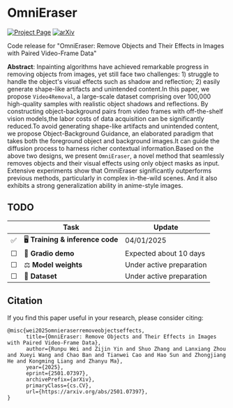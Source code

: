 # OmniEraser

[![Project Page](https://img.shields.io/badge/Project-Page-green.svg)](https://pris-cv.github.io/Omnieraser/)
[![arXiv](https://img.shields.io/badge/arXiv-2501.07397-b31b1b.svg)](https://arxiv.org/pdf/2501.07397)

Code release for "OmniEraser: Remove Objects and Their Effects in Images with Paired Video-Frame Data" 


**Abstract**: Inpainting algorithms have achieved remarkable progress in removing objects from images, yet still face two challenges: 1) struggle to handle the object's visual effects such as shadow and reflection; 2) easily generate shape-like artifacts and unintended content.In this paper, we propose `Video4Removal`, a large-scale dataset comprising over 100,000 high-quality samples with realistic object shadows and reflections. By constructing object-background pairs from video frames with off-the-shelf vision models,the labor costs of data acquisition can be significantly reduced.To avoid generating shape-like artifacts and unintended content, we propose Object-Background Guidance, an elaborated paradigm that takes both the foreground object and background images.It can guide the diffusion process to harness richer contextual information.Based on the above two designs, we present `OmniEraser`, a novel method that seamlessly removes objects and their visual effects using only object masks as input. Extensive experiments show that OmniEraser significantly outperforms previous methods, particularly in complex in-the-wild scenes. And it also exhibits a strong generalization ability in anime-style images. 


## TODO

|  | Task                         | Update  |
|----|------------------------------|------------------|
| ✅ | 🖥️ **Training & inference code** | 04/01/2025 |
| ☐  | 🤗 **Gradio demo**           | Expected about 10 days |
| ☐  | ⚖️ **Model weights**        | Under active preparation |
| ☐  | 📂 **Dataset**               | Under active preparation |


## Citation
If you find this paper useful in your research, please consider citing:
```
@misc{wei2025omnieraserremoveobjectseffects,
      title={OmniEraser: Remove Objects and Their Effects in Images with Paired Video-Frame Data}, 
      author={Runpu Wei and Zijin Yin and Shuo Zhang and Lanxiang Zhou and Xueyi Wang and Chao Ban and Tianwei Cao and Hao Sun and Zhongjiang He and Kongming Liang and Zhanyu Ma},
      year={2025},
      eprint={2501.07397},
      archivePrefix={arXiv},
      primaryClass={cs.CV},
      url={https://arxiv.org/abs/2501.07397}, 
}
```
